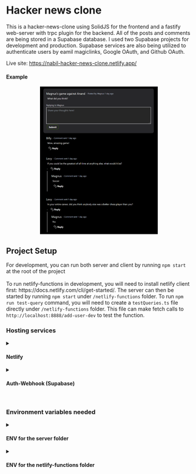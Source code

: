 # Hacker news clone

This is a hacker-news-clone using SolidJS for the frontend and a fastify web-server with trpc plugin for the backend. All of the posts and comments are being stored in a Supabase database. I used two Supabase projects for development and production. Supabase services are also being utilized to authenticate users by eamil magiclinks, Google OAuth, and Github OAuth.

Live site: https://nabil-hacker-news-clone.netlify.app/

#### Example
<div align="center">
  <img src="images/hacker-news-clone-example.png" alt="post example" height="400" />
</div>

<h2>Project Setup</h2>

<div>For development, you can run both server and client by running <code>npm start</code> at the root of the project</div>
<br />
<div>To run netlify-functions in development, you will need to install netlify client first: https://docs.netlify.com/cli/get-started/. The server can then be started by running <code>npm start</code> under <code>/netlify-functions</code> folder. To run <code>npm run test-query</code> command, you will need to create a <code>testQueries.ts</code> file directly under <code>/netlify-functions</code> folder. This file can make fetch calls to <code>http://localhost:8888/add-user-dev</code> to test the function.</div>
<h3> Hosting services </h3>
<details>
  <summary><h4>Netlify</h4></summary>
  
  <div>For front end and netlify functions, we use netlify to host. The application is deployed directly from Github with this build</div>
  <img src="images/netlify-build.png" height="400" alt="netlify build" />
  <div><code>add-use</code> is a netlify serverless function which is being called by a webhook from Supabase to automatically generate an username in profile table when an user gets authenticated by Supabase. There are two functions for development and production each.</div>
  <div>The Supabase-Auth webhook requires a publicly exposed endpoint to trigger the add-user function.  Since Fastify on localhost is not public, a Netlify Serverless Function is used as it is accessible in both Dev and Production environments.</div>
</details>

<details>
  <summary><h4>Auth-Webhook (Supabase)</h4></summary>

  
  <div>To create a webhook, go to this page in your Supabase project: https://supabase.com/dashboard/project/_/database/hooks. The webhook should look something like this:</div>
  <img src="images/supabase-webhook.png" height="400" alt="supabase webhook" />
  <div>The name of the webhook can be anything. Authorization value in http headers will be randomnly generated characters. Make sure this same value is in netlify project environment variables as <code>AUTHORIZATION_KEY</code>. For development, it will have a separate variable as <code>AUTHORIZATION_KEY_DEV</code>.</div>
</details>
  <br/>

<h3>Environment variables needed</h3>
<details>
  <summary><h4>ENV for the server folder</h4></summary>
  
  <div>These values will be different for development and production because there are separate Supabase project databases for each environment.</div>
  <br/>
  <div><code>NODE_ENV</code> = "development" or "production"</div>
  <br/>
  <div><code>DATABASE_URL</code> Copy the connection string and pass the password you used to create the database into the connection string.</div>
  <img src="images/connection-string.png" alt="connection string" />
  <br/>
  <br/>
  <div><code>PROJECT_URL</code></div>
  <img src="images/project-url.png" alt="project url" />
  <br/>
  <br/>
  <div><code>SUPABASE_KEY</code> This is in API under settings in Supabase. This is under the same settings as the PROJECT_URL is in.</div>
  <img src="images/supabase-key.png" alt="alt text" />
</details>
<details>

  <summary><h4>ENV for the netlify-functions folder</h4></summary>
  <div><code>SUPABASE_KEY</code> and <code>SUPABASE_KEY_DEV</code> have the same values as in the server ENV for production and development respectively.</div>
  <br/>
  <div><code>PROJECT_URL</code> and <code>PROJECT_URL_DEV</code> have the same values as in the server ENV for production and development respectively.</div>
  <br/>
  <div><code>AUTHORIZATION_KEY</code> and <code>AUTHORIZATION_KEY_DEV</code> have the same values as in the server ENV for production and development respectively.</div>
</details>
